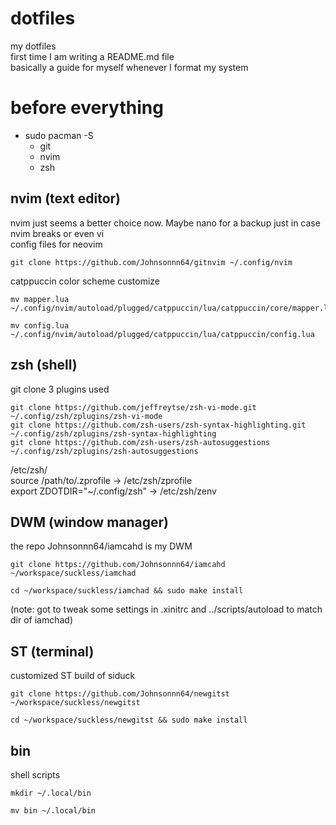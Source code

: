 # dotfiles
my dotfiles </BR>
first time I am writing a README.md file </BR>
basically a guide for myself whenever I format my system

# before everything
* sudo pacman -S 
  * git
  * nvim
  * zsh

## nvim (text editor)
nvim just seems a better choice now. Maybe nano for a backup just in case nvim breaks or even vi </BR>
config files for neovim 
```
git clone https://github.com/Johnsonnn64/gitnvim ~/.config/nvim
```
catppuccin color scheme customize
```
mv mapper.lua ~/.config/nvim/autoload/plugged/catppuccin/lua/catppuccin/core/mapper.lua

mv config.lua ~/.config/nvim/autoload/plugged/catppuccin/lua/catppuccin/config.lua
```

## zsh (shell)
git clone 3 plugins used
```
git clone https://github.com/jeffreytse/zsh-vi-mode.git ~/.config/zsh/zplugins/zsh-vi-mode
git clone https://github.com/zsh-users/zsh-syntax-highlighting.git ~/.config/zsh/zplugins/zsh-syntax-highlighting
git clone https://github.com/zsh-users/zsh-autosuggestions ~/.config/zsh/zplugins/zsh-autosuggestions
```
/etc/zsh/</BR>
source /path/to/.zprofile -> /etc/zsh/zprofile</BR>
export ZDOTDIR="~/.config/zsh" -> /etc/zsh/zenv

## DWM (window manager)
the repo Johnsonnn64/iamcahd is my DWM 
```
git clone https://github.com/Johnsonnn64/iamcahd ~/workspace/suckless/iamchad

cd ~/workspace/suckless/iamchad && sudo make install
```
(note: got to tweak some settings in .xinitrc and ../scripts/autoload to match dir of iamchad)

## ST (terminal)
customized ST build of siduck 
```
git clone https://github.com/Johnsonnn64/newgitst ~/workspace/suckless/newgitst

cd ~/workspace/suckless/newgitst && sudo make install
```

## bin
shell scripts 
```
mkdir ~/.local/bin

mv bin ~/.local/bin
```
